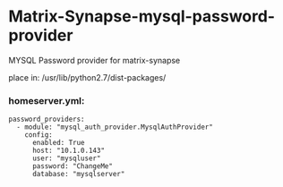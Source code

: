 # Matrix-Synapse-mysql-password-provider
MYSQL Password provider for matrix-synapse


place in: /usr/lib/python2.7/dist-packages/

### homeserver.yml:

```
password_providers:
  - module: "mysql_auth_provider.MysqlAuthProvider"
    config:
      enabled: True
      host: "10.1.0.143"
      user: "mysqluser"
      password: "ChangeMe"
      database: "mysqlserver"

```
